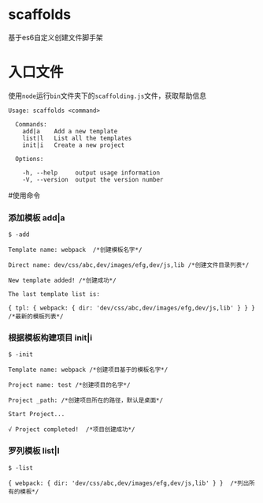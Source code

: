 # scaffolds
基于es6自定义创建文件脚手架
# 入口文件
使用`node`运行`bin`文件夹下的`scaffolding.js`文件，获取帮助信息
```
Usage: scaffolds <command>

  Commands:
    add|a    Add a new template
    list|l   List all the templates
    init|i   Create a new project

  Options:

    -h, --help     output usage information
    -V, --version  output the version number
```
#使用命令
### 添加模板 add|a
`$ -add`
```
Template name: webpack  /*创建模板名字*/

Direct name: dev/css/abc,dev/images/efg,dev/js,lib /*创建文件目录列表*/

New template added! /*创建成功*/

The last template list is: 

{ tpl: { webpack: { dir: 'dev/css/abc,dev/images/efg,dev/js,lib' } } }  /*最新的模板列表*/
```
### 根据模板构建项目 init|i
`$ -init`
```
Template name: webpack /*创建项目基于的模板名字*/

Project name: test /*创建项目的名字*/

Project _path: /*创建项目所在的路径，默认是桌面*/

Start Project... 

√ Project completed!  /*项目创建成功*/                                         
```
### 罗列模板 list|l
`$ -list`
```
{ webpack: { dir: 'dev/css/abc,dev/images/efg,dev/js,lib' } }  /*列出所有的模板*/                               
```
